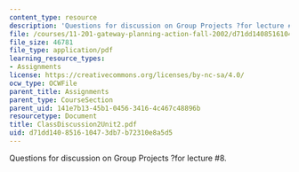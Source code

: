 ```yaml
---
content_type: resource
description: 'Questions for discussion on Group Projects ?for lecture #8.'
file: /courses/11-201-gateway-planning-action-fall-2002/d71dd140851610473db7b72310e8a5d5_ClassDiscussion2Unit2.pdf
file_size: 46781
file_type: application/pdf
learning_resource_types:
- Assignments
license: https://creativecommons.org/licenses/by-nc-sa/4.0/
ocw_type: OCWFile
parent_title: Assignments
parent_type: CourseSection
parent_uid: 141e7b13-45b1-0456-3416-4c467c48896b
resourcetype: Document
title: ClassDiscussion2Unit2.pdf
uid: d71dd140-8516-1047-3db7-b72310e8a5d5
---
```

Questions for discussion on Group Projects ?for lecture #8.